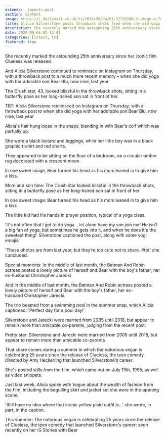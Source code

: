 ```yaml
---
extends: _layouts.post
section: content
image: https://i.dailymail.co.uk/1s/2020/09/04/01/32758160-0-image-a-74_1599177658413.jpg 
title: Alicia Silverstone posts throwback shots from when she did yoga last year with her adorable son Bear 
description: She recently marked the astounding 25th anniversary since her iconic film Clueless was released. And Alicia Silverstone continued to reminisce on Instagram on Thursday. 
date: 2020-09-04-02-13-41 
categories: [latest, tv] 
featured: true 
--- 
```

She recently marked the astounding 25th anniversary since her iconic film Clueless was released. 

And Alicia Silverstone continued to reminisce on Instagram on Thursday, with a throwback post to a much more recent memory – when she did yoga with her adorable son Bear Blu, now nine, last year. 

The Crush star, 43, looked blissful in the throwback shots, sitting in a butterfly pose as her long-haired son sat in front of her.  

TBT: Alicia Silverstone reminisced on Instagram on Thursday, with a throwback post to when she did yoga with her adorable son Bear Blu, now nine, last year

Alicia's hair hung loose in the snaps, blending in with Bear's coif which was partially up.

She wore a black leotard and leggings, while her little boy was in a black graphic t-shirt and red shorts. 

They appeared to be sitting on the floor of a bedroom, on a circular ombre rug decorated with a crescent moon. 

In one sweet image, Bear turned his head as his mom leaned in to give him a kiss.  

Mom and son time: The Crush star looked blissful in the throwback shots, sitting in a butterfly pose as her long-haired son sat in front of her

In one sweet image: Bear turned his head as his mom leaned in to give him a kiss

The little kid had his hands in prayer position, typical of a yoga class.

'It's not often that I get to do yoga... let alone have my son join me! He isn't a big fan of yoga, but sometimes he gets into it, and when he does it's the sweetest thing!' Silverstone captioned the post, along with some yogi emojis. 

'These photos are from last year, but they’re too cute not to share. #tbt' she concluded. 

Special moments: In the middle of last month, the Batman And Robin actress posted a lovely picture of herself and Bear with the boy's father, her ex-husband Christopher Jarecki

And in the middle of last month, the Batman And Robin actress posted a lovely picture of herself and Bear with the boy's father, her ex-husband Christopher Jarecki.

The trio beamed from a swimming pool in the summer snap, which Alicia captioned: 'Perfect day for a pool day!' 

Silverstone and Jarecki were married from 2005 until 2018, but appear to remain more than amicable co-parents, judging from the recent post.

Pretty star: Silverstone and Jarecki were married from 2005 until 2018, but appear to remain more than amicable co-parents

That share comes during a summer in which the notorious vegan is celebrating 25 years since the release of Clueless, the teen comedy directed by Amy Heckerling that launched Silverstone's career.

She's posted stills from the film, which came out on July 19th, 1995, as well as video snippets.

Just last week, Alicia spoke with Vogue about the wealth of fashion from the film, including the beguiling skirt and jacket set she wore in the opening scene.

'Still have no idea where that iconic yellow plaid outfit is...' she wrote, in part, in the caption. 

This summer: The notorious vegan is celebrating 25 years since the release of Clueless, the teen comedy that launched Silverstone's career; seen recently on her IG Stories with Bear

